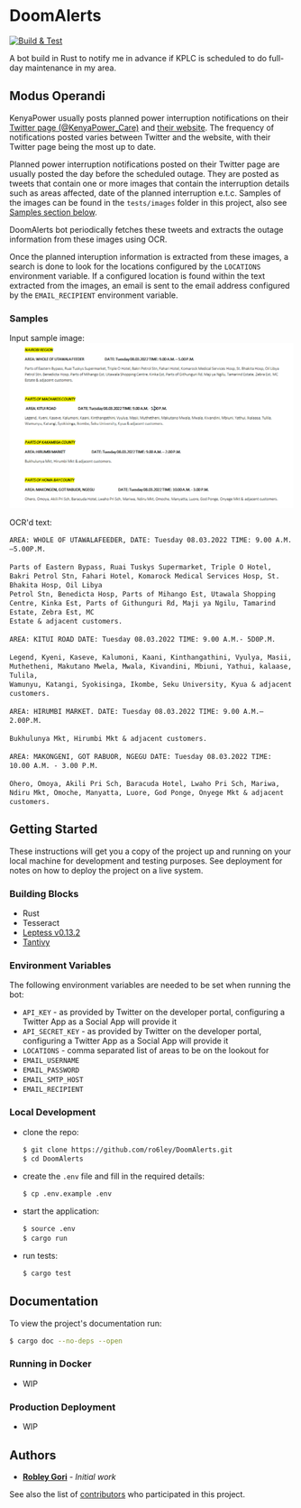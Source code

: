 # DoomAlerts
[![Build & Test](https://github.com/ro6ley/DoomAlerts/actions/workflows/test.yml/badge.svg)](https://github.com/ro6ley/DoomAlerts/actions/workflows/test.yml)

A bot build in Rust to notify me in advance if KPLC is scheduled to do full-day maintenance in my area.

## Modus Operandi

KenyaPower usually posts planned power interruption notifications on their [Twitter page (@KenyaPower_Care)](https://twitter.com/kenyapower_care) and [their website](https://www.kplc.co.ke/category/view/50/planned-power-interruptions). The frequency of notifications posted
varies between Twitter and the website, with their Twitter page being the most up to date.

Planned power interruption notifications posted on their Twitter page are usually posted the day before the scheduled outage. They are posted as tweets that contain one or more images that contain the interruption details such as areas affected, date of the planned interruption e.t.c. Samples of the images can be found in the `tests/images` folder in this project, also see [Samples section below](#samples).

DoomAlerts bot periodically fetches these tweets and extracts the outage information from these images using OCR.

Once the planned interuption information is extracted from these images, a search is done to look for the locations configured by the `LOCATIONS` environment variable. If a configured location is found within the text extracted from the images, an email is sent to the email address configured by the `EMAIL_RECIPIENT` environment variable.

### Samples

Input sample image: ![](./tests/images/test_2.png)

OCR'd text:
```
AREA: WHOLE OF UTAWALAFEEDER, DATE: Tuesday 08.03.2022 TIME: 9.00 A.M.—5.00P.M.

Parts of Eastern Bypass, Ruai Tuskys Supermarket, Triple O Hotel, Bakri Petrol Stn, Fahari Hotel, Komarock Medical Services Hosp, St. Bhakita Hosp, Oil Libya
Petrol Stn, Benedicta Hosp, Parts of Mihango Est, Utawala Shopping Centre, Kinka Est, Parts of Githunguri Rd, Maji ya Ngilu, Tamarind Estate, Zebra Est, MC
Estate & adjacent customers.

AREA: KITUI ROAD DATE: Tuesday 08.03.2022 TIME: 9.00 A.M.- 5D0P.M.

Legend, Kyeni, Kaseve, Kalumoni, Kaani, Kinthangathini, Vyulya, Masii, Muthetheni, Makutano Mwela, Mwala, Kivandini, Mbiuni, Yathui, kalaase, Tulila,
Wamunyu, Katangi, Syokisinga, Ikombe, Seku University, Kyua & adjacent customers.

AREA: HIRUMBI MARKET. DATE: Tuesday 08.03.2022 TIME: 9.00 A.M.—2.00P.M.

Bukhulunya Mkt, Hirumbi Mkt & adjacent customers.

AREA: MAKONGENI, GOT RABUOR, NGEGU DATE: Tuesday 08.03.2022 TIME: 10.00 A.M. - 3.00 P.M.

Ohero, Omoya, Akili Pri Sch, Baracuda Hotel, Lwaho Pri Sch, Mariwa, Ndiru Mkt, Omoche, Manyatta, Luore, God Ponge, Onyege Mkt & adjacent customers.
```


## Getting Started

These instructions will get you a copy of the project up and running on your local machine for development and testing purposes. See deployment for notes on how to deploy the project on a live system.

### Building Blocks

- Rust
- Tesseract
- [Leptess v0.13.2](https://github.com/houqp/leptess)
- [Tantivy](https://github.com/quickwit-oss/tantivy)

### Environment Variables

The following environment variables are needed to be set when running the bot:

* `API_KEY` - as provided by Twitter on the developer portal, configuring a Twitter App as a Social App will provide it
* `API_SECRET_KEY` - as provided by Twitter on the developer portal, configuring a Twitter App as a Social App will provide it
* `LOCATIONS` - comma separated list of areas to be on the lookout for
* `EMAIL_USERNAME`
* `EMAIL_PASSWORD`
* `EMAIL_SMTP_HOST`
* `EMAIL_RECIPIENT`


### Local Development

* clone the repo:
  ```bash
  $ git clone https://github.com/ro6ley/DoomAlerts.git
  $ cd DoomAlerts
  ```

* create the `.env` file and fill in the required details:
  ```bash
  $ cp .env.example .env
  ```

* start the application:
  ```bash
  $ source .env
  $ cargo run
  ```

* run tests:
  ```bash
  $ cargo test
  ```

## Documentation

To view the project's documentation run:
```bash
$ cargo doc --no-deps --open
```

### Running in Docker

* WIP

### Production Deployment

* WIP

## Authors

* **[Robley Gori](https://github.com/ro6ley)** - *Initial work*

See also the list of [contributors](https://github.com/ro6ley/DoomAlerts/contributors) who participated in this project.
